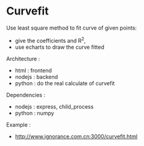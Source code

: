 # Curvefit

Use least square method to fit curve of given points:
  - give the coefficients and R<sup>2</sup>,
  - use echarts to draw the curve fitted

Architecture : 
  - html : frontend
  - nodejs : backend
  - python : do the real calculate of curvefit
  
Dependencies :
  - nodejs : express, child_process
  - python : numpy

Example :
  - http://www.ignorance.com.cn:3000/curvefit.html
